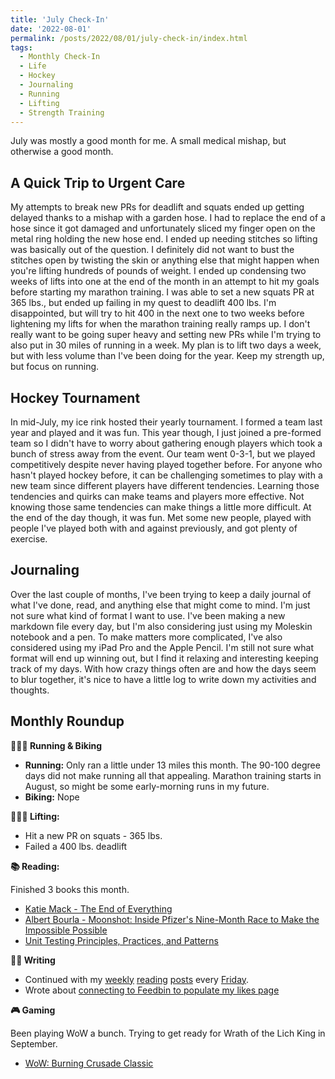 ```yaml
---
title: 'July Check-In'
date: '2022-08-01'
permalink: /posts/2022/08/01/july-check-in/index.html
tags:
  - Monthly Check-In
  - Life
  - Hockey
  - Journaling
  - Running
  - Lifting
  - Strength Training
---
```


July was mostly a good month for me. A small medical mishap, but otherwise a good month.
<!-- excerpt -->

## A Quick Trip to Urgent Care

My attempts to break new PRs for deadlift and squats ended up getting delayed thanks to a mishap with a garden hose. I had to replace the end of a hose since it got damaged and unfortunately sliced my finger open on the metal ring holding the new hose end. I ended up needing stitches so lifting was basically out of the question. I definitely did not want to bust the stitches open by twisting the skin or anything else that might happen when you're lifting hundreds of pounds of weight. I ended up condensing two weeks of lifts into one at the end of the month in an attempt to hit my goals before starting my marathon training. I was able to set a new squats PR at 365 lbs., but ended up failing in my quest to deadlift 400 lbs. I'm disappointed, but will try to hit 400 in the next one to two weeks before lightening my lifts for when the marathon training really ramps up. I don't really want to be going super heavy and setting new PRs while I'm trying to also put in 30 miles of running in a week. My plan is to lift two days a week, but with less volume than I've been doing for the year. Keep my strength up, but focus on running.

## Hockey Tournament

In mid-July, my ice rink hosted their yearly tournament. I formed a team last year and played and it was fun. This year though, I just joined a pre-formed team so I didn't have to worry about gathering enough players which took a bunch of stress away from the event. Our team went 0-3-1, but we played competitively despite never having played together before. For anyone who hasn't played hockey before, it can be challenging sometimes to play with a new team since different players have different tendencies. Learning those tendencies and quirks can make teams and players more effective. Not knowing those same tendencies can make things a little more difficult. At the end of the day though, it was fun. Met some new people, played with people I've played both with and against previously, and got plenty of exercise.

## Journaling

Over the last couple of months, I've been trying to keep a daily journal of what I've done, read, and anything else that might come to mind. I'm just not sure what kind of format I want to use. I've been making a new markdown file every day, but I'm also considering just using my Moleskin notebook and a pen. To make matters more complicated, I've also considered using my iPad Pro and the Apple Pencil. I'm still not sure what format will end up winning out, but I find it relaxing and interesting keeping track of my days. With how crazy things often are and how the days seem to blur together, it's nice to have a little log to write down my activities and thoughts.

## Monthly Roundup

**🏃🏼‍♂️ Running & Biking**

- **Running:** Only ran a little under 13 miles this month. The 90-100 degree days did not make running all that appealing. Marathon training starts in August, so might be some early-morning runs in my future.
- **Biking:** Nope

**🏋🏼‍♂️ Lifting:**
- Hit a new PR on squats - 365 lbs.
- Failed a 400 lbs. deadlift

**📚 Reading:**

Finished 3 books this month.

- <a href="https://bookshop.org/books/project-hail-mary/9780593135204" target="_blank" rel="noreferrer nofollow">Katie Mack - The End of Everything</a>
- <a href="https://bookshop.org/books/project-hail-mary/9780593135204" target="_blank" rel="noreferrer nofollow">Albert Bourla - Moonshot: Inside Pfizer's Nine-Month Race to Make the Impossible Possible</a>
- <a href="https://www.manning.com/books/unit-testing" target="_blank" rel="noreferrer nofollow">Unit Testing Principles, Practices, and Patterns</a>

**✍🏻 Writing**

- Continued with my [weekly](/posts/2022/07/08/reading-list) [reading](/posts/2022/07/15/reading-list) [posts](https://kpwags.com/posts/2022/07/22/reading-list) every [Friday](/posts/2022/07/29/reading-list).
- Wrote about [connecting to Feedbin to populate my likes page](/posts/2022/07/31/updating-my-likes-page-with-feedbin)

**🎮 Gaming**

Been playing WoW a bunch. Trying to get ready for Wrath of the Lich King in September.

- <a href="https://worldofwarcraft.com/en-us/wowclassic" target="_blank" rel="noreferrer nofollow">WoW: Burning Crusade Classic</a>